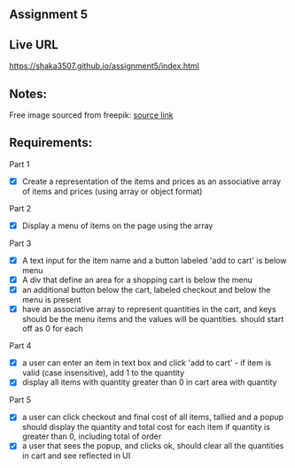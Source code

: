 ## Assignment 5

## Live URL
https://shaka3507.github.io/assignment5/index.html

## Notes:
Free image sourced from freepik:
[source link](https://www.freepik.com/free-photo/french-fries_3567101.htm#fromView=search&page=1&position=1&uuid=9f2e0828-14fd-46bd-ad73-64852c3ed99c&query=french+fry+)


## Requirements:
Part 1
- [x] Create a representation of the items and prices as an associative array of items
and prices (using array or object format)

Part 2
- [x] Display a menu of items on the page using the array

Part 3
- [x] A text input for the item name and a button labeled 'add to cart' is below menu
- [x] A div that define an area for a shopping cart is below the menu
- [x] an additional button below the cart, labeled checkout and below the menu is present
- [x] have an associative array to represent quantities in the cart, and keys should be the menu items and the values will be quantities. should start off as 0 for each

Part 4
- [x] a user can enter an item in text box and click 'add to cart' - if item is valid (case insensitive), add 1 to the quantity
- [x] display all items with quantity greater than 0 in cart area with quantity

Part 5
- [x] a user can click checkout and final cost of all items, tallied and a popup should display the quantity and total cost for each item if quantity is greater than 0, including total of order
- [x] a user that sees the popup, and clicks ok, should clear all the quantities in cart and see reflected in UI
